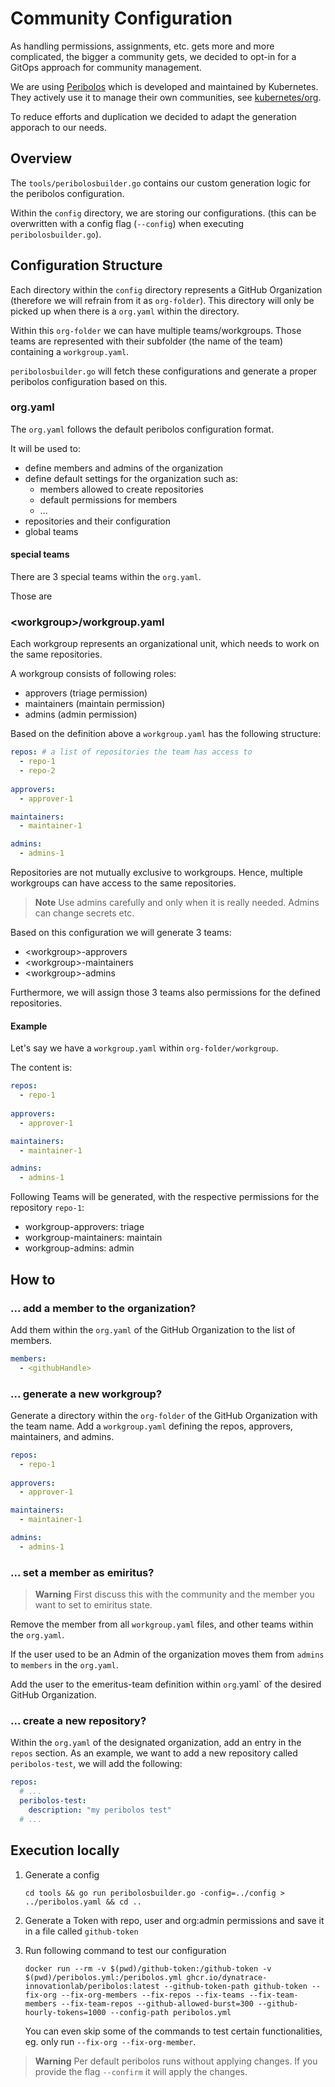 # Community Configuration

As handling permissions, assignments, etc. gets more and more complicated, the bigger a community gets,
we decided to opt-in for a GitOps approach for community management.

We are using [Peribolos](https://docs.prow.k8s.io/docs/components/cli-tools/peribolos/) which is developed and maintained by Kubernetes.
They actively use it to manage their own communities, see [kubernetes/org](https://github.com/kubernetes/org).

To reduce efforts and duplication we decided to adapt the generation apporach to our needs.

## Overview

The `tools/peribolosbuilder.go` contains our custom generation logic for the peribolos configuration.

Within the `config` directory, we are storing our configurations.
(this can be overwritten with a config flag (`--config`) when executing `peribolosbuilder.go`).

## Configuration Structure

Each directory within the `config` directory represents a GitHub Organization (therefore we will refrain from it as `org-folder`).
This directory will only be picked up when there is a `org.yaml` within the directory.

Within this `org-folder` we can have multiple teams/workgroups.
Those teams are represented with their subfolder (the name of the team) containing a `workgroup.yaml`.

`peribolosbuilder.go` will fetch these configurations and generate a proper peribolos configuration based on this.

### org.yaml

The `org.yaml` follows the default peribolos configuration format.

It will be used to:

- define members and admins of the organization
- define default settings for the organization such as:
  - members allowed to create repositories
  - default permissions for members
  - ...
- repositories and their configuration
- global teams

#### special teams

There are 3 special teams within the `org.yaml`.

Those are

### &lt;workgroup&gt;/workgroup.yaml

Each workgroup represents an organizational unit, which needs to work on the same repositories.

A workgroup consists of following roles:

- approvers (triage permission)
- maintainers (maintain permission)
- admins (admin permission)

Based on the definition above a `workgroup.yaml` has the following structure:

```yaml
repos: # a list of repositories the team has access to
  - repo-1
  - repo-2 
  
approvers:
  - approver-1

maintainers:
  - maintainer-1

admins:
  - admins-1
```

Repositories are not mutually exclusive to workgroups.
Hence, multiple workgroups can have access to the same repositories.

> **Note**
> Use admins carefully and only when it is really needed.
> Admins can change secrets etc.

Based on this configuration we will generate 3 teams:

- &lt;workgroup&gt;-approvers
- &lt;workgroup&gt;-maintainers
- &lt;workgroup&gt;-admins

Furthermore, we will assign those 3 teams also permissions for the defined repositories.

#### Example

Let's say we have a `workgroup.yaml` within `org-folder/workgroup`.

The content is:

```yaml
repos:
  - repo-1
  
approvers:
  - approver-1

maintainers:
  - maintainer-1

admins:
  - admins-1
```

Following Teams will be generated, with the respective permissions for the repository `repo-1`:

- workgroup-approvers: triage
- workgroup-maintainers: maintain
- workgroup-admins: admin

## How to

### ... add a member to the organization?

Add them within the `org.yaml` of the GitHub Organization to the list of members.

```yaml
members:
  - <githubHandle>
```

### ... generate a new workgroup?

Generate a directory within the `org-folder` of the GitHub Organization with the team name.
Add a `workgroup.yaml` defining the repos, approvers, maintainers, and admins.

```yaml
repos:
  - repo-1
  
approvers:
  - approver-1

maintainers:
  - maintainer-1

admins:
  - admins-1
```

### ... set a member as emiritus?

> **Warning**
> First discuss this with the community and the member you want to set to emiritus state.

Remove the member from all `workgroup.yaml` files, and other teams within the `org.yaml`.

If the user used to be an Admin of the organization moves them from `admins` to `members` in the `org.yaml`.

Add the user to the emeritus-team definition within `org`.yaml` of the desired GitHub Organization.

### ... create a new repository?

Within the `org.yaml` of the designated organization, add an entry in the `repos` section.
As an example, we want to add a new repository called `peribolos-test`, we will add the following:

```yaml
repos:
  # ...
  peribolos-test:
    description: "my peribolos test"
  # ...
```

## Execution locally

1. Generate a config

    ```console
    cd tools && go run peribolosbuilder.go -config=../config > ../peribolos.yaml && cd ..
    ```

2. Generate a Token with repo, user and org:admin permissions and save it in a file called `github-token`

3. Run following command to test our configuration

    ```console
    docker run --rm -v $(pwd)/github-token:/github-token -v $(pwd)/peribolos.yml:/peribolos.yml ghcr.io/dynatrace-innovationlab/peribolos:latest --github-token-path github-token --fix-org --fix-org-members --fix-repos --fix-teams --fix-team-members --fix-team-repos --github-allowed-burst=300 --github-hourly-tokens=1000 --config-path peribolos.yml
    ```

    You can even skip some of the commands to test certain functionalities, eg. only run `--fix-org --fix-org-member`.

> **Warning**
> Per default peribolos runs without applying changes.
> If you provide the flag `--confirm` it will apply the changes.
